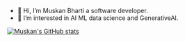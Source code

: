 - 👋 Hi, I’m Muskan Bharti a software developer.
- 👀 I’m interested in AI ML data science and GenerativeAI.
  

  


[![Muskan's GitHub stats](https://github-readme-stats.vercel.app/api?username=muskan2212)](https://github.com/anuraghazra/github-readme-stats)

